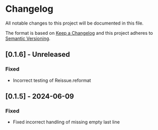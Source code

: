 # Changelog

All notable changes to this project will be documented in this file.

The format is based on [Keep a Changelog](http://keepachangelog.com/)
and this project adheres to [Semantic Versioning](http://semver.org/).

## [0.1.6] - Unreleased

### Fixed

- Incorrect testing of Reissue.reformat

## [0.1.5] - 2024-06-09

### Fixed

- Fixed incorrect handling of missing empty last line

